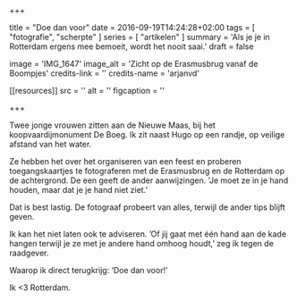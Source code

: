 +++

title = "Doe dan voor"
date = 2016-09-19T14:24:28+02:00 
tags = [ "fotografie", "scherpte" ] 
series = [ "artikelen" ] 
summary = 'Als je je in Rotterdam ergens mee bemoeit, wordt het nooit saai.'
draft = false

image = 'IMG_1647'
image_alt = 'Zicht op de Erasmusbrug vanaf de Boompjes'
credits-link = ''
credits-name = 'arjanvd'

[[resources]]
src = ''
alt = ''
figcaption = ''


+++

Twee jonge vrouwen zitten aan de Nieuwe Maas, bij het koopvaardijmonument De Boeg. Ik zit naast Hugo op een randje, op veilige afstand van het water.

Ze hebben het over het organiseren van een feest en proberen toegangskaartjes te fotograferen met de Erasmusbrug en de Rotterdam op de achtergrond. De een geeft de ander aanwijzingen. ’Je moet ze in je hand houden, maar dat je je hand niet ziet.’

Dat is best lastig. De fotograaf probeert van alles, terwijl de ander tips blijft geven.

Ik kan het niet laten ook te adviseren. ’Of jij gaat met één hand aan de kade hangen terwijl je ze met je andere hand omhoog houdt,’ zeg ik tegen de raadgever.

Waarop ik direct terugkrijg: ‘Doe dan voor!’

Ik <3 Rotterdam.